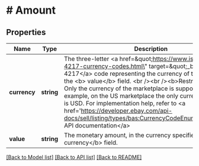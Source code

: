 # # Amount

## Properties

Name | Type | Description | Notes
------------ | ------------- | ------------- | -------------
**currency** | **string** | The three-letter &lt;a href&#x3D;\&quot;https://www.iso.org/iso-4217-currency-codes.html\&quot; target&#x3D;\&quot;_blank\&quot;&gt;ISO 4217&lt;/a&gt; code representing the currency of the amount in the &lt;b&gt; value&lt;/b&gt; field.  &lt;br /&gt;&lt;br /&gt;&lt;b&gt;Restriction: &lt;/b&gt; Only the currency of the marketplace is supported. For example, on the US marketplace the only currency supported is USD. For implementation help, refer to &lt;a href&#x3D;&#39;https://developer.ebay.com/api-docs/sell/listing/types/bas:CurrencyCodeEnum&#39;&gt;eBay API documentation&lt;/a&gt; | [optional]
**value** | **string** | The monetary amount, in the currency specified by the &lt;b&gt; currency&lt;/b&gt; field. | [optional]

[[Back to Model list]](../../README.md#models) [[Back to API list]](../../README.md#endpoints) [[Back to README]](../../README.md)
